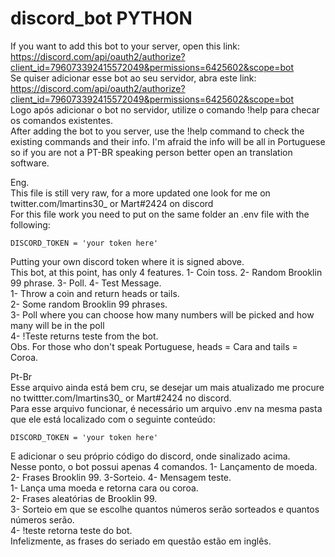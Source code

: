 # discord_bot PYTHON
If you want to add this bot to your server, open this link: https://discord.com/api/oauth2/authorize?client_id=796073392415572049&permissions=6425602&scope=bot  
Se quiser adicionar esse bot ao seu servidor, abra este link: https://discord.com/api/oauth2/authorize?client_id=796073392415572049&permissions=6425602&scope=bot  
Logo após adicionar o bot no servidor, utilize o comando !help para checar os comandos existentes.  
After adding the bot to you server, use the !help command to check the existing commands and their info. I'm afraid the info will be all in Portuguese so if you are not a PT-BR speaking person better open an translation software.  

Eng.  
This file is still very raw, for a more updated one look for me on twitter.com/lmartins30_ or Mart#2424 on discord    
For this file work you need to put on the same folder an .env file with the following:   
  
    DISCORD_TOKEN = 'your token here'   

Putting your own discord token where it is signed above.  
This bot, at this point, has only 4 features. 1- Coin toss. 2- Random Brooklin 99 phrase. 3- Poll. 4- Test Message.  
1- Throw a coin and return heads or tails.  
2- Some random Brooklin 99 phrases.  
3- Poll where you can choose how many numbers will be picked and how many will be in the poll  
4- !Teste returns teste from the bot.  
Obs. For those who don't speak Portuguese, heads = Cara and tails = Coroa.

Pt-Br  
Esse arquivo ainda está bem cru, se desejar um mais atualizado me procure no twittter.com/lmartins30_ or Mart#2424 no discord.  
Para esse arquivo funcionar, é necessário um arquivo .env na mesma pasta que ele está localizado com o seguinte conteúdo:

    DISCORD_TOKEN = 'your token here' 

E adicionar o seu próprio código do discord, onde sinalizado acima.  
Nesse ponto, o bot possui apenas 4 comandos. 1- Lançamento de moeda. 2- Frases Brooklin 99. 3-Sorteio. 4- Mensagem teste.  
1- Lança uma moeda e retorna cara ou coroa.  
2- Frases aleatórias de Brooklin 99.  
3- Sorteio em que se escolhe quantos números serão sorteados e quantos números serão.  
4- !teste retorna teste do bot.  
Infelizmente, as frases do seriado em questão estão em inglês.  
